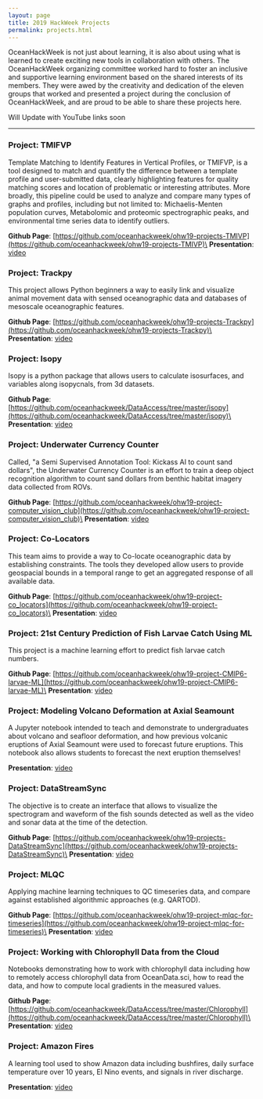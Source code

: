 ```yaml
---
layout: page
title: 2019 HackWeek Projects
permalink: projects.html
---
```


OceanHackWeek is not just about learning, it is also about using what is learned to create exciting new tools in collaboration with others. The OceanHackWeek organizing committee worked hard to foster an inclusive and supportive learning environment based on the shared interests of its members. They were awed by the creativity and dedication of the eleven groups that worked and presented a project during the conclusion of OceanHackWeek, and are proud to be able to share these projects here.

Will Update with YouTube links soon


---

### Project: TMIFVP

Template Matching to Identify Features in Vertical Profiles, or TMIFVP, is a tool designed to match and quantify the difference between a template profile and user-submitted data, clearly highlighting features for quality matching scores and location of problematic or interesting attributes. More broadly, this pipeline could be used to analyze and compare many types of graphs and profiles, including but not limited to: Michaelis-Menten population curves, Metabolomic and proteomic spectrographic peaks, and environmental time series data to identify outliers.

**Github Page**: [https://github.com/oceanhackweek/ohw19-projects-TMIVP](https://github.com/oceanhackweek/ohw19-projects-TMIVP)\
**Presentation**: [video](https://www.dropbox.com/sh/lqvin95rcqyq4tq/AAAbrhKHy-ZUDA9F47LUKFj-a?dl=0&preview=proj1_TMIFVP.mp4)

### Project: Trackpy

This project allows Python beginners a way to easily link and visualize animal movement data with sensed oceanographic data and databases of mesoscale oceanographic features.


**Github Page**: [https://github.com/oceanhackweek/ohw19-projects-Trackpy](https://github.com/oceanhackweek/ohw19-projects-Trackpy)\
**Presentation**: [video](https://www.dropbox.com/sh/lqvin95rcqyq4tq/AAAbrhKHy-ZUDA9F47LUKFj-a?dl=0&preview=proj2_TRACKPY.mp4)

### Project: Isopy

Isopy is a python package that allows users to calculate isosurfaces, and variables along isopycnals, from 3d datasets.

**Github Page**: [https://github.com/oceanhackweek/DataAccess/tree/master/isopy](https://github.com/oceanhackweek/DataAccess/tree/master/isopy)\
**Presentation**: [video](https://www.dropbox.com/sh/lqvin95rcqyq4tq/AAAbrhKHy-ZUDA9F47LUKFj-a?dl=0&preview=proj3_ISOPY.mp4)

### Project: Underwater Currency Counter

Called, "a Semi Supervised Annotation Tool: Kickass AI to count sand dollars", the Underwater Currency Counter is an effort to train a deep object recognition algorithm to count sand dollars from benthic habitat imagery data collected from ROVs.

**Github Page**: [https://github.com/oceanhackweek/ohw19-project-computer_vision_club](https://github.com/oceanhackweek/ohw19-project-computer_vision_club)\
**Presentation**: [video](https://www.dropbox.com/sh/lqvin95rcqyq4tq/AAAbrhKHy-ZUDA9F47LUKFj-a?dl=0&preview=proj4_SANDDOLLARS.mp4)

### Project: Co-Locators

This team aims to provide a way to Co-locate oceanographic data by establishing constraints. The tools they developed allow users to provide geospacial bounds in a temporal range to get an aggregated response of all available data.

**Github Page**: [https://github.com/oceanhackweek/ohw19-project-co_locators](https://github.com/oceanhackweek/ohw19-project-co_locators)\
**Presentation**: [video](https://www.dropbox.com/sh/lqvin95rcqyq4tq/AAAbrhKHy-ZUDA9F47LUKFj-a?dl=0&preview=proj5_COLOCATORS.mp4)

### Project: 21st Century Prediction of Fish Larvae Catch Using ML

This project is a machine learning effort to predict fish larvae catch numbers.

**Github Page**: [https://github.com/oceanhackweek/ohw19-project-CMIP6-larvae-ML](https://github.com/oceanhackweek/ohw19-project-CMIP6-larvae-ML)\
**Presentation**: [video](https://youtube.com)

### Project: Modeling Volcano Deformation at Axial Seamount

A Jupyter notebook intended to teach and demonstrate to undergraduates about volcano and seafloor deformation, and how previous volcanic eruptions of Axial Seamount were used to forecast future eruptions. This notebook also allows students to forecast the next eruption themselves!

**Presentation**: [video](https://www.dropbox.com/sh/lqvin95rcqyq4tq/AAAbrhKHy-ZUDA9F47LUKFj-a?dl=0&preview=proj7_VOLCANOS.mp4)

### Project: DataStreamSync

The objective is to create an interface that allows to visualize the spectrogram and waveform of the fish sounds detected as well as the video and sonar data at the time of the detection.

**Github Page**: [https://github.com/oceanhackweek/ohw19-projects-DataStreamSync](https://github.com/oceanhackweek/ohw19-projects-DataStreamSync)\
**Presentation**: [video](https://www.dropbox.com/sh/lqvin95rcqyq4tq/AAAbrhKHy-ZUDA9F47LUKFj-a?dl=0&preview=proj8_DataStreamSync.mp4)

### Project: MLQC

Applying machine learning techniques to QC timeseries data, and compare against established algorithmic approaches (e.g. QARTOD).

**Github Page**: [https://github.com/oceanhackweek/ohw19-project-mlqc-for-timeseries](https://github.com/oceanhackweek/ohw19-project-mlqc-for-timeseries)\
**Presentation**: [video](https://www.dropbox.com/sh/lqvin95rcqyq4tq/AAAbrhKHy-ZUDA9F47LUKFj-a?dl=0&preview=proj9_MLQC.mp4)

### Project: Working with Chlorophyll Data from the Cloud

Notebooks demonstrating how to work with chlorophyll data including how to remotely access chlorophyll data from OceanData.sci, how to read the data, and how to compute local gradients in the measured values.

**Github Page**: [https://github.com/oceanhackweek/DataAccess/tree/master/Chlorophyll](https://github.com/oceanhackweek/DataAccess/tree/master/Chlorophyll)\
**Presentation**: [video](https://www.dropbox.com/sh/lqvin95rcqyq4tq/AAAbrhKHy-ZUDA9F47LUKFj-a?dl=0&preview=proj10_CHLOROPHYLL.mp4)

### Project: Amazon Fires

A learning tool used to show Amazon data including bushfires, daily surface temperature over 10 years, El Nino events, and signals in river discharge.

**Presentation**: [video](https://www.dropbox.com/sh/lqvin95rcqyq4tq/AAAbrhKHy-ZUDA9F47LUKFj-a?dl=0&preview=proj11_FIRES.mp4)